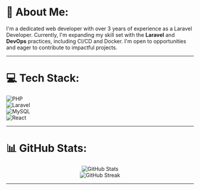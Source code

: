 # 💫 About Me:
I'm a dedicated web developer with over 3 years of experience as a Laravel Developer. Currently, I'm expanding my skill set with the **Laravel** and **DevOps** practices, including CI/CD and Docker. I'm open to opportunities and eager to contribute to impactful projects.

---

# 💻 Tech Stack:
![PHP](https://img.shields.io/badge/PHP-%23778C1F.svg?style=for-the-badge&logo=php&logoColor=white)  
![Laravel](https://img.shields.io/badge/Laravel-%23FF2D20.svg?style=for-the-badge&logo=laravel&logoColor=white)  
![MySQL](https://img.shields.io/badge/MySQL-%2300f.svg?style=for-the-badge&logo=mysql&logoColor=white)  
![React](https://img.shields.io/badge/React-%2320232a.svg?style=for-the-badge&logo=react&logoColor=%2361DAFB)  



---

# 📊 GitHub Stats:
<div align="center">
  <img src="https://github-readme-stats.vercel.app/api?username=kamran-code&theme=dark&hide_border=false&include_all_commits=false&count_private=false" alt="GitHub Stats"/>
  <br/>
  <img src="https://github-readme-streak-stats.herokuapp.com/?user=kamran-code&theme=dark&hide_border=false" alt="GitHub Streak"/>
  <br/>

</div>

---


